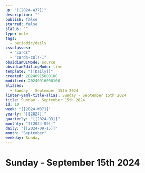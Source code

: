 ```yaml
---
up: "[[2024-W37]]"
description: ""
publish: false
starred: false
status: ""
type: note
tags:
  - periodic/daily
cssclasses:
  - "cards"
  - "cards-cols-1"
obsidianUIMode: source
obsidianEditingMode: live
template: "[[Daily]]"
created: 20240915000100
modified: 20240916000100
aliases:
  - Sunday - September 15th 2024
linter-yaml-title-alias: Sunday - September 15th 2024
title: Sunday - September 15th 2024
id: 10
week: "[[2024-W37]]"
yearly: "[[2024]]"
quarterly: "[[2024-Q3]]"
monthly: "[[2024-09]]"
daily: "[[2024-09-15]]"
month: "September"
weekday: Sunday
---
```


# Sunday - September 15th 2024
